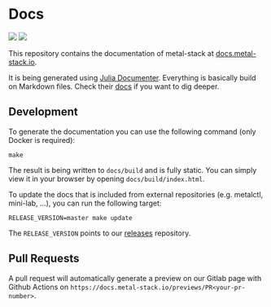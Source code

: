 # Docs

[![](https://img.shields.io/badge/docs-stable-blue.svg)](https://docs.metal-stack.io/)
[![](https://img.shields.io/badge/docs-dev-blue.svg)](https://docs.metal-stack.io/dev/)

This repository contains the documentation of metal-stack at [docs.metal-stack.io](https://docs.metal-stack.io/).

It is being generated using [Julia Documenter](https://github.com/JuliaDocs/Documenter.jl). Everything is basically build on Markdown files. Check their [docs](https://juliadocs.github.io/Documenter.jl/stable/) if you want to dig deeper.

## Development

To generate the documentation you can use the following command (only Docker is required):

```
make
```

The result is being written to `docs/build` and is fully static. You can simply view it in your browser by opening `docs/build/index.html`.

To update the docs that is included from external repositories (e.g. metalctl, mini-lab, ...), you can run the following target:

```
RELEASE_VERSION=master make update
```

The `RELEASE_VERSION` points to our [releases](https://github.com/metal-stack/releases) repository.

## Pull Requests

A pull request will automatically generate a preview on our Gitlab page with Github Actions on `https://docs.metal-stack.io/previews/PR<your-pr-number>`.
